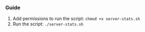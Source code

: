 ### Guide
1. Add permissions to run the script: `chmod +x server-stats.sh`
2. Run the script: `./server-stats.sh`